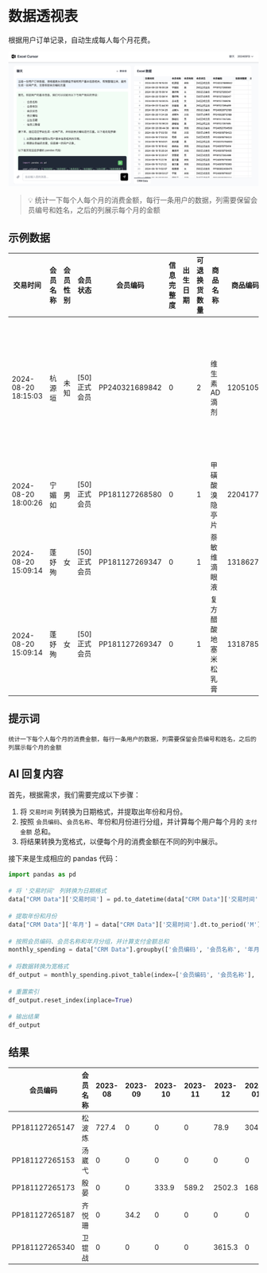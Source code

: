 # 数据透视表

根据用户订单记录，自动生成每人每个月花费。

![](/images/Xnip2024-09-13_20-03-14.jpg)

> 💡 统计一下每个人每个月的消费金额，每行一条用户的数据，列需要保留会员编号和姓名，之后的列展示每个月的金额

## 示例数据
| 交易时间                | 会员名称 | 会员性别 | 会员状态     | 会员编码           | 信息完整度 | 出生日期 | 可退换货数量 | 商品名称       | 商品编码     | 支付金额  | 最后购买时间     | 最后购买金额 | 来源渠道           | 标准售价  | 活跃度 | 累计购买次数 | 累计购买金额   | 订单编码     | 退货数量 | 销售净额  | 销售数量 |
| ------------------- | ---- | ---- | -------- | -------------- | ----- | ---- | ------ | ---------- | -------- | ----- | ---------- | ------ | -------------- | ----- | --- | ------ | -------- | -------- | ---- | ----- | ---- |
| 2024-08-20 18:15:03 | 杭源垣  | 未知   | [50]正式会员 | PP240321689842 | 0     |      | 2      | 维生素 AD 滴剂    | 12051054 | 91.60 | 2024-08-20 | 91.6   | 上海高济余天成大药房有限公司 | 45.80 | 活跃 A | 3      | 3,352    | 22859008 | 0    | 91.60 | 2    |
| 2024-08-20 18:00:26 | 宁媚如  | 男    | [50]正式会员 | PP181127268580 | 0     |      | 1      | 甲磺酸溴隐亭片    | 22041774 | 90.50 | 2024-08-20 | 90.5   | 高济总部           | 90.50 | 活跃 A | 6      | 3,730.9  | 22858992 | 0    | 90.50 | 1    |
| 2024-08-20 15:09:14 | 蓬妤殉  | 女    | [50]正式会员 | PP181127269347 | 0     |      | 1      | 萘敏维滴眼液     | 13186276 | 13.97 | 2024-08-20 | 30.2   | 一德泰和药房         | 13.97 | 活跃 A | 230    | 15,987.1 | 22858897 | 0    | 13.97 | 1    |
| 2024-08-20 15:09:14 | 蓬妤殉  | 女    | [50]正式会员 | PP181127269347 | 0     |      | 1      | 复方醋酸地塞米松乳膏 | 13187858 | 16.23 | 2024-08-20 | 30.2   | 一德泰和药房         | 16.23 | 活跃 A | 230    | 15,987.1 | 22858897 | 0    | 16.23 | 1    |



## 提示词

```
统计一下每个人每个月的消费金额，每行一条用户的数据，列需要保留会员编号和姓名，之后的列展示每个月的金额
```

## AI 回复内容
首先，根据需求，我们需要完成以下步骤：

1. 将 `交易时间` 列转换为日期格式，并提取出年份和月份。
2. 按照 `会员编码`、`会员名称`、年份和月份进行分组，并计算每个用户每个月的 `支付金额` 总和。
3. 将结果转换为宽格式，以便每个月的消费金额在不同的列中展示。

接下来是生成相应的 pandas 代码：

```python
import pandas as pd

# 将 '交易时间' 列转换为日期格式
data["CRM Data"]['交易时间'] = pd.to_datetime(data["CRM Data"]['交易时间'])

# 提取年份和月份
data["CRM Data"]['年月'] = data["CRM Data"]['交易时间'].dt.to_period('M')

# 按照会员编码、会员名称和年月分组，并计算支付金额总和
monthly_spending = data["CRM Data"].groupby(['会员编码', '会员名称', '年月'])['支付金额'].sum().reset_index()

# 将数据转换为宽格式
df_output = monthly_spending.pivot_table(index=['会员编码', '会员名称'], columns='年月', values='支付金额', fill_value=0)

# 重置索引
df_output.reset_index(inplace=True)

# 输出结果
df_output
```

## 结果
| 会员编码           | 会员名称 | 2023-08 | 2023-09 | 2023-10 | 2023-11 | 2023-12 | 2024-01 | 2024-02 | 2024-03 | 2024-04 | 2024-05 | 2024-06 | 2024-07 | 2024-08 |
| -------------- | ---- | ------- | ------- | ------- | ------- | ------- | ------- | ------- | ------- | ------- | ------- | ------- | ------- | ------- |
| PP181127265147 | 松波炼  | 727.4   | 0       | 0       | 0       | 78.9    | 304.5   | 119.4   | 0       | 0       | 0       | 0       | 0       | 0       |
| PP181127265153 | 汤崴弋  | 0       | 0       | 0       | 0       | 0       | 0       | 0       | 0       | 0       | 130.2   | 0       | 0       | 0       |
| PP181127265173 | 殷晏   | 0       | 0       | 333.9   | 589.2   | 2502.3  | 168.9   | 183.7   | 136.1   | 105.1   | 333.8   | 33.6    | 629.9   | 5.9     |
| PP181127265187 | 齐悦珊  | 0       | 34.2    | 0       | 0       | 0       | 0       | 0       | 0       | 0       | 0       | 0       | 0       | 0       |
| PP181127265340 | 卫锟战  | 0       | 0       | 0       | 0       | 3615.3  | 0       | 0       | 0       | 0       | 0       | 0       | 0       | 0       |